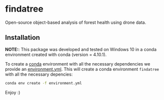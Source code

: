 # findatree

Open-source object-based analysis of forest health using drone data. 

## Installation

 
 **NOTE:**: This package was developed and tested on Windows 10 in a conda environment created with conda (version = 4.10.1).
 
To create a [conda](https://www.anaconda.com/) environment with all the necessary dependencies we provide an 
[environment.yml](https://github.com/FlorianStehr/findatree/blob/master/environment.yml). 
This will create a conda environment `findatree` with all the necessary depencies:
 
```sh
conda env create -f environment.yml
```

Enjoy :)

 

